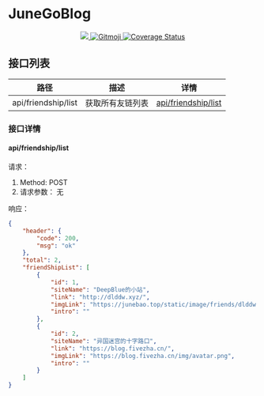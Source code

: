 # JuneGoBlog

<center>
<a href="https://travis-ci.org/">
  <img src="https://travis-ci.com/520MianXiangDuiXiang520/JuneGoBlog.svg?token=7mqBvrpUUzHXp1nyitHA&branch=master">
</a>
<a href="https://gitmoji.carloscuesta.me">
  <img src="https://img.shields.io/badge/gitmoji-%20😜%20😍-FFDD67.svg?style=flat-square" alt="Gitmoji">
</a>
<a href='https://coveralls.io/github/520MianXiangDuiXiang520/JuneGoBlog?branch=master'><img src='https://coveralls.io/repos/github/520MianXiangDuiXiang520/JuneGoBlog/badge.svg?branch=master' alt='Coverage Status' /></a>

</center>

## 接口列表

|路径|描述|详情|
|----|----|----|
|api/friendship/list|获取所有友链列表|[api/friendship/list](#apifriendshiplist)|

### 接口详情

#### api/friendship/list

请求：

1. Method: POST
2. 请求参数： 无

响应：

```json
{
    "header": {
        "code": 200,
        "msg": "ok"
    },
    "total": 2,
    "friendShipList": [
        {
            "id": 1,
            "siteName": "DeepBlue的小站",
            "link": "http://dlddw.xyz/",
            "imgLink": "https://junebao.top/static/image/friends/dlddw.png",
            "intro": ""
        },
        {
            "id": 2,
            "siteName": "异国迷宫的十字路口",
            "link": "https://blog.fivezha.cn/",
            "imgLink": "https://blog.fivezha.cn/img/avatar.png",
            "intro": ""
        }
    ]
}
```
